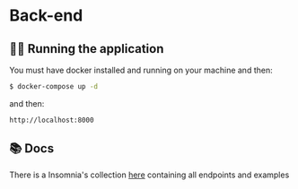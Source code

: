 # Back-end

## 🏃‍♂️ Running the application

You must have docker installed and running on your machine and then:

```bash
$ docker-compose up -d
```

and then:

```
http://localhost:8000
```

## 📚 Docs

There is a Insomnia's collection [here](./docs/Insomnia_2021-06-03.json) containing all endpoints and examples
